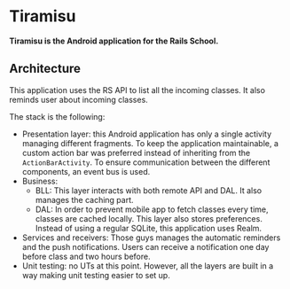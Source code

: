 # Tiramisu

**Tiramisu is the Android application for the Rails School.**

## Architecture

This application uses the RS API to list all the incoming classes. It also reminds user about incoming classes. 

The stack is the following:

* Presentation layer: this Android application has only a single activity managing different fragments. To keep the application maintainable, a custom action bar was preferred instead of inheriting from the `ActionBarActivity`. To ensure communication between the different components, an event bus is used.
* Business:
  + BLL: This layer interacts with both remote API and DAL. It also manages the caching part.
  + DAL: In order to prevent mobile app to fetch classes every time, classes are cached locally. This layer also stores preferences. Instead of using a regular SQLite, this application uses Realm.
* Services and receivers: Those guys manages the automatic reminders and the push notifications. Users can receive a notification one day before class and two hours before.
* Unit testing: no UTs at this point. However, all the layers are built in a way making unit testing easier to set up. 
